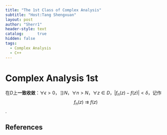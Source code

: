 ```yaml
---
title: "The 1st Class of Complex Analysis"
subtitle: "Host:Tang Shengxuan"
layout: post
author: "Sherr1"
header-style: text
catalog:      true
hidden: false
tags:
  - Complex Analysis
  - C++
---
```

# Complex Analysis 1st
在$D$上**一致收敛**：$\forall\epsilon\gt0$，$\exists N$，$\forall n\gt N$，$\forall z\in D$，$|f_n(z)-f(z)|\lt\delta$，记作
$$f_n(z)\rightrightarrows f(z)$$.

References
----------